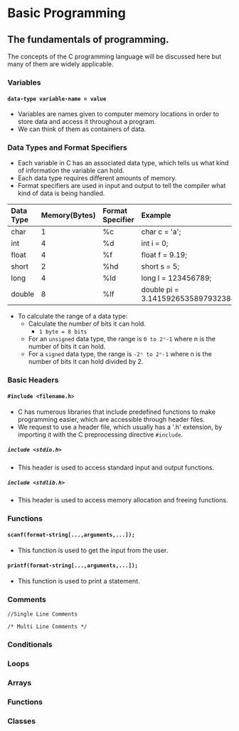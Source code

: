 # Basic Programming
## The fundamentals of programming.
The concepts of the C programming language will be discussed here but many of them are widely applicable.

### Variables
#### ```data-type variable-name = value```
- Variables are names given to computer memory locations in order to store data and access it throughout a program.
- We can think of them as containers of data.

### Data Types and Format Specifiers
- Each variable in C has an associated data type, which tells us what kind of information the variable can hold. 
- Each data type requires different amounts of memory.
- Format specifiers are used in input and output to tell the compiler what kind of data is being handled.

|Data Type|Memory(Bytes)|Format Specifier|Example|
|:------|:----|:------|:-----|
|char|1|%c|char c = 'a';|
|int|4|%d|int i = 0;|
|float|4|%f|float f = 9.19;|
|short|2|%hd|short s = 5;|
|long|4|%ld|long l = 123456789;|
|double|8|%lf|double pi =  3.14159265358979323846;|

- To calculate the range of a data type:
  - Calculate the number of bits it can hold.
    - ```1 byte = 8 bits```
  - For an `unsigned`  data type, the range is `0 to 2ⁿ-1` where n is the number of bits it can hold.
  - For a `signed` data type, the range is `-2ⁿ to 2ⁿ-1` where n is the number of bits it can hold divided by 2.

### Basic Headers
#### ```#include <filename.h>```
- C has numerous libraries that include predefined functions to make programming easier, which are accessible through header files.
- We request to use a header file, which usually has a '.h' extension, by importing it with the C preprocessing directive `#include`.
##### ```include <stdio.h>```
- This header is used to access standard input and output functions.
##### ```include <stdlib.h>```
- This header is used to access memory allocation and freeing functions.

### Functions
#### ```scanf(format-string[...,arguments,...]);```
- This function is used to get the input from the user.
#### ```printf(format-string[...,arguments,...]);```
- This function is used to print a statement.

### Comments
```//Single Line Comments```

``/* Multi Line
Comments */``

### Conditionals
### Loops
### Arrays
### Functions
### Classes
